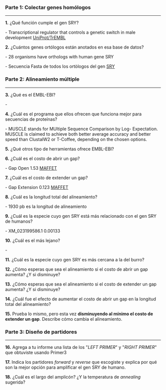 ### Parte 1: Colectar genes homólogos

---

**1.** ¿Qué función cumple el gen SRY?

*-* Transcriptional regulator that controls a genetic switch in male development [UniProt/TrEMBL](https://www.uniprot.org/uniprot/A7WPU8)

**2.** ¿Cuántos genes ortólogos están anotados en esa base de datos?

*-* 28 organisms have orthologs with human gene SRY

*-* Secuencia Fasta de todos los ortòlogos del gen  [SRY](https://github.com/CamilaFrancisca/Laboratorio/blob/master/Fasta02.fasta)

### Parte 2: Alineamiento múltiple

---

**3.** ¿Qué es el EMBL-EBI?

*-*

**4.** ¿Cuál es el programa que ellos ofrecen que funciona mejor para secuencias de proteínas?

*-* MUSCLE stands for MUltiple Sequence Comparison by Log- Expectation. MUSCLE is claimed to achieve both better average accuracy and better speed than ClustalW2 or T-Coffee, depending on the chosen options.


**5.** ¿Qué otros tipo de herramientas ofrece EMBL-EBI? 

**6.** ¿Cuál es el costo de abrir un gap?

*-* Gap Open 1.53 [MAFFET](https://www.ebi.ac.uk/Tools/services/web/toolresult.ebi?jobId=mafft-I20180810-153305-0272-23252617-p2m&analysis=details)

**7.** ¿Cuál es el costo de extender un gap?

*-* Gap Extension 0.123 [MAFFET](https://www.ebi.ac.uk/Tools/services/web/toolresult.ebi?jobId=mafft-I20180810-153305-0272-23252617-p2m&analysis=details)

**8.** ¿Cuál es la longitud total del alineamiento?

*-* 1930 pb es la longitud de alineamiento

**9.** ¿Cuál es la especie cuyo gen SRY está más relacionado con el gen SRY de humanos?

*-* XM_023199586.1 0.00133

**10.** ¿Cuál es el más lejano?

*-* 

**11.** ¿Cuál es la especie cuyo gen SRY es más cercana a la del burro?

**12.** ¿Cómo esperas que sea el alineamiento si el costo de abrir un gap aumenta? ¿Y si disminuye?

**13.** ¿Cómo esperas que sea el alineamiento si el costo de extender un gap aumenta? ¿Y si disminuye?

**14.** ¿Cuál fue el efecto de aumentar el costo de abrir un gap en la longitud total del alineamiento? 

**15.** Prueba lo mismo, pero esta vez **disminuyendo al mínimo el costo de extender un gap**. Describe cómo cambia el alineamiento.

### Parte 3: Diseño de partidores

---

**16.** Agrega a tu informe una lista de los "_LEFT PRIMER_" y "_RIGHT PRIMER_" que obtuviste usando Primer3

**17.** Indica los partidores _forward_ y _reverse_ que escogiste y explica por qué son la mejor opción para amplificar el gen SRY de humano. 

**18.** ¿Cuál es el largo del amplicón? ¿Y la temperatura de _annealing_ sugerida?

